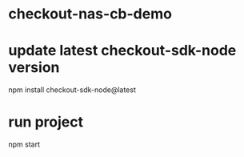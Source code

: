 # checkout-nas-cb-demo

# update latest checkout-sdk-node version
npm install checkout-sdk-node@latest

# run project
npm start
